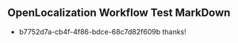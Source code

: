 ## OpenLocalization Workflow Test MarkDown
* b7752d7a-cb4f-4f86-bdce-68c7d82f609b thanks!

<!--HONumber=Sep16_HO1-->


